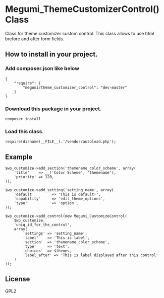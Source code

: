 # Megumi_ThemeCustomizerControl() Class

Class for theme customizer custom control. 
This class allows to use html brefore and after form fields.

## How to install in your project.

### Add composer.json like below

    {
        "require": {
            "megumi/theme_customizer_control": "dev-master"
        }
    }

### Download this package in your project.

    composer install

### Load this class.

    require(dirname(__FILE__).'/vendor/autoload.php');

## Example

    $wp_customize->add_section('themename_color_scheme', array(
        'title'    => __('Color Scheme', 'themename'),
        'priority' => 120,
    ));

    $wp_customize->add_setting('setting_name', array(
        'default'        => 'This is default!',
        'capability'     => 'edit_theme_options',
        'type'           => 'option',
    ));

    $wp_customize->add_control(new Megumi_CustomizeControl(
        $wp_customize,
        'uniq_id_for_the_control',
        array(
            'settings' => 'setting_name',
            'label'    => 'This is label',
            'section'  => 'themename_color_scheme',
            'type'     => 'text',
            'choices'  => $themes,
            'label_after' => 'This is label displayed after this control'
        )
    ));

## License

GPL2
